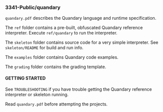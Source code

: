 ### 3341-Public/quandary

`quandary.pdf` describes the Quandary language and runtime specification.

The `ref` folder contains a pre-built, obfuscated Quandary reference interpreter. Execute `ref/quandary` to run the interpreter.

The `skeleton` folder contains source code for a very simple interpreter. See `skeleton/README` for build and run info.

The `examples` folder contains Quandary code examples.

The `grading` folder contains the grading template.

#### GETTING STARTED

See `TROUBLESHOOTING` if you have trouble getting the Quandary reference interpreter or skeleton running.

Read `quandary.pdf` before attempting the projects.
